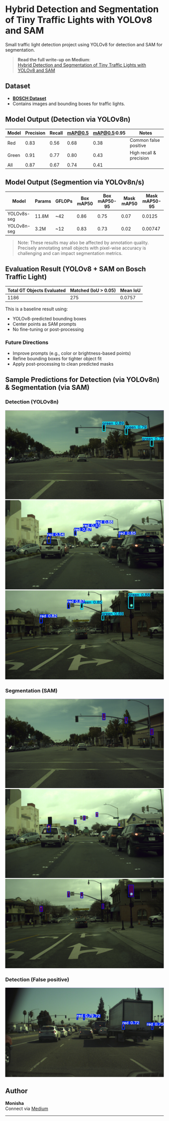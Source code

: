 #  Hybrid Detection and Segmentation of Tiny Traffic Lights with YOLOv8 and SAM

Small traffic light detection project using YOLOv8 for detection and SAM for segmentation.

> **Read the full write-up on Medium**:  
> [Hybrid Detection and Segmentation of Tiny Traffic Lights with YOLOv8 and SAM](https://medium.com/@monishatemp20/yolov8-for-small-object-detection-real-world-use-case-on-traffic-lights-f3bbe95c742d)

## Dataset
- **[BOSCH Dataset](https://hci.iwr.uni-heidelberg.de/content/bosch-small-traffic-lights-dataset)**
- Contains images and bounding boxes for traffic lights.


## Model Output (Detection via YOLOv8n)
| Model        | Precision |  Recall  | mAP@0.5  | mAP@0.5:0.95 | Notes                      |
|--------------|-----------|----------|----------|--------------|--------------------------- |
| Red          | 0.83      | 0.56     |  0.68    |  0.38        | Common false positive      |
| Green        | 0.91      | 0.77     |  0.80    |  0.43        | High recall & precision    |
| All          | 0.87      | 0.67     |  0.74    |  0.41        |                            |

## Model Output (Segmention via YOLOv8n/s)
| Model       | Params | GFLOPs | Box mAP50 | Box mAP50-95 | Mask mAP50 | Mask mAP50-95 |
| ----------- | ------ | ------ | --------- | ------------ | ---------- | ------------- |
| YOLOv8s-seg | 11.8M  | ~42    | 0.86      | 0.75         | 0.07       | 0.0125        |
| YOLOv8n-seg | 3.2M   | ~12    | 0.83      | 0.73         | 0.02       | 0.00747       |

> Note: These results may also be affected by annotation quality. Precisely annotating small objects with pixel-wise accuracy is challenging and can impact segmentation metrics.

## Evaluation Result (YOLOv8 + SAM on Bosch Traffic Light)
| Total GT Objects Evaluated | Matched (IoU > 0.05) | Mean IoU | 
| ---------------------------| ---------------------| ---------| 
| 1186                       | 275                  | 0.0757   | 

This is a baseline result using:
- YOLOv8-predicted bounding boxes
- Center points as SAM prompts
- No fine-tuning or post-processing

### Future Directions
- Improve prompts (e.g., color or brightness-based points)
- Refine bounding boxes for tighter object fit
- Apply post-processing to clean predicted masks

## Sample Predictions for Detection (via YOLOv8n) & Segmentation (via SAM)

### Detection (YOLOv8n)
![YOLOv8 Result](results/green.jpg)
![YOLOv8 Result](results/red.jpg)
![YOLOv8 Result](results/mixed.jpg)

### Segmentation (SAM)
![SAM Result](results/sam_green.png)
![SAM Result](results/sam_red.png)
![SAM Result](results/sam_mixed.png)

### Detection (False positive)
![YOLOv8 Result](results/false_positive.jpg)

## Author

**Monisha**  
Connect via [Medium](https://medium.com/@monishatemp20)  

---
